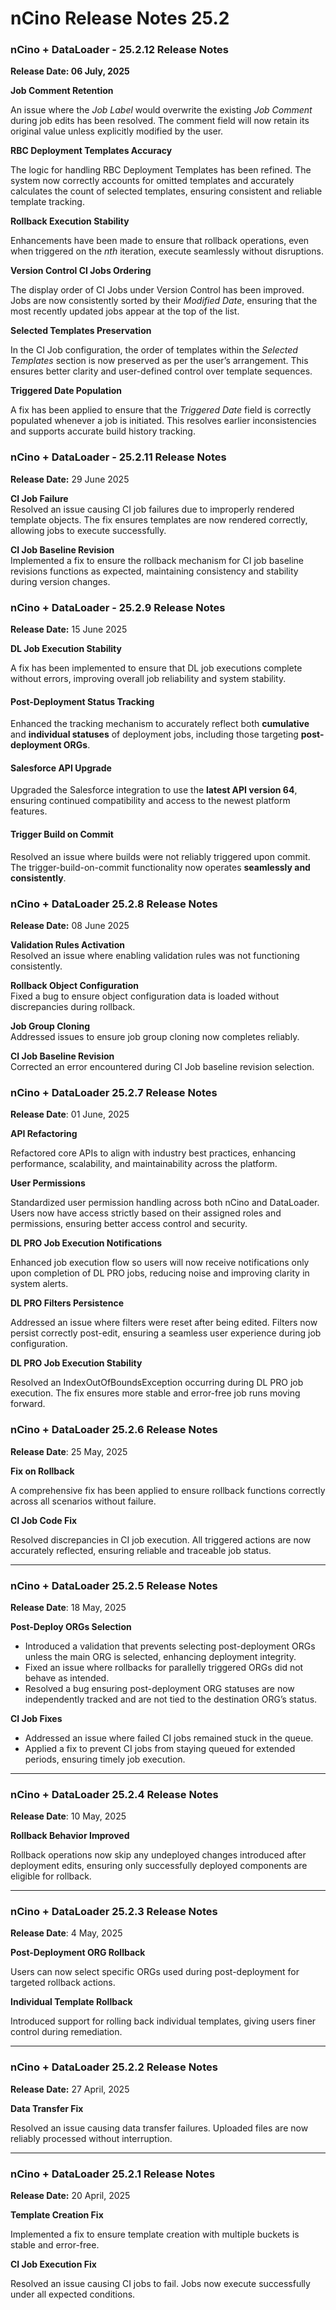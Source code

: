 # nCino Release Notes 25.2

### nCino + **DataLoader** - 25.2.12 Release Notes

**Release Date: 06 July, 2025**

**Job Comment Retention**

An issue where the _Job Label_ would overwrite the existing _Job Comment_ during job edits has been resolved. The comment field will now retain its original value unless explicitly modified by the user.

**RBC Deployment Templates Accuracy**

The logic for handling RBC Deployment Templates has been refined. The system now correctly accounts for omitted templates and accurately calculates the count of selected templates, ensuring consistent and reliable template tracking.

**Rollback Execution Stability**

Enhancements have been made to ensure that rollback operations, even when triggered on the _nth_ iteration, execute seamlessly without disruptions.

**Version Control CI Jobs Ordering**

The display order of CI Jobs under Version Control has been improved. Jobs are now consistently sorted by their _Modified Date_, ensuring that the most recently updated jobs appear at the top of the list.

**Selected Templates Preservation**

In the CI Job configuration, the order of templates within the _Selected Templates_ section is now preserved as per the user’s arrangement. This ensures better clarity and user-defined control over template sequences.

**Triggered Date Population**

A fix has been applied to ensure that the _Triggered Date_ field is correctly populated whenever a job is initiated. This resolves earlier inconsistencies and supports accurate build history tracking.

### nCino + **DataLoader** - 25.2.11 Release Notes

**Release Date:** 29 June 2025

**CI Job Failure**\
Resolved an issue causing CI job failures due to improperly rendered template objects. The fix ensures templates are now rendered correctly, allowing jobs to execute successfully.

**CI Job Baseline Revision**\
Implemented a fix to ensure the rollback mechanism for CI job baseline revisions functions as expected, maintaining consistency and stability during version changes.

### nCino + **DataLoader** - 25.2.9 Release Notes <a href="#title-text" id="title-text"></a>

**Release Date:** 15 June 2025

**DL Job Execution Stability**

A fix has been implemented to ensure that DL job executions complete without errors, improving overall job reliability and system stability.

#### Post-Deployment Status Tracking <a href="#post-deployment-status-tracking" id="post-deployment-status-tracking"></a>

Enhanced the tracking mechanism to accurately reflect both **cumulative** and **individual statuses** of deployment jobs, including those targeting **post-deployment ORGs**.

#### Salesforce API Upgrade <a href="#salesforce-api-upgrade" id="salesforce-api-upgrade"></a>

Upgraded the Salesforce integration to use the **latest API version 64**, ensuring continued compatibility and access to the newest platform features.

#### Trigger Build on Commit <a href="#trigger-build-on-commit" id="trigger-build-on-commit"></a>

Resolved an issue where builds were not reliably triggered upon commit. The trigger-build-on-commit functionality now operates **seamlessly and consistently**.

### **nCino + DataLoader 25.2.8 Release Notes**

**Release Date:** 08 June 2025

**Validation Rules Activation**\
Resolved an issue where enabling validation rules was not functioning consistently.

**Rollback Object Configuration**\
Fixed a bug to ensure object configuration data is loaded without discrepancies during rollback.

**Job Group Cloning**\
Addressed issues to ensure job group cloning now completes reliably.

**CI Job Baseline Revision**\
Corrected an error encountered during CI Job baseline revision selection.

### nCino + DataLoader 25.2.7 Release Notes

**Release Date**: 01 June, 2025

**API Refactoring**

Refactored core APIs to align with industry best practices, enhancing performance, scalability, and maintainability across the platform.

**User Permissions**

Standardized user permission handling across both nCino and DataLoader. Users now have access strictly based on their assigned roles and permissions, ensuring better access control and security.

**DL PRO Job Execution Notifications**

Enhanced job execution flow so users will now receive notifications only upon completion of DL PRO jobs, reducing noise and improving clarity in system alerts.

**DL PRO Filters Persistence**

Addressed an issue where filters were reset after being edited. Filters now persist correctly post-edit, ensuring a seamless user experience during job configuration.

**DL PRO Job Execution Stability**

Resolved an IndexOutOfBoundsException occurring during DL PRO job execution. The fix ensures more stable and error-free job runs moving forward.

### nCino + DataLoader 25.2.6 Release Notes

**Release Date**: 25 May, 2025

**Fix on Rollback**

A comprehensive fix has been applied to ensure rollback functions correctly across all scenarios without failure.

**CI Job Code Fix**

Resolved discrepancies in CI job execution. All triggered actions are now accurately reflected, ensuring reliable and traceable job status.

***

### nCino + DataLoader 25.2.5 Release Notes

**Release Date**: 18 May, 2025

**Post-Deploy ORGs Selection**

* Introduced a validation that prevents selecting post-deployment ORGs unless the main ORG is selected, enhancing deployment integrity.
* Fixed an issue where rollbacks for parallelly triggered ORGs did not behave as intended.
* Resolved a bug ensuring post-deployment ORG statuses are now independently tracked and are not tied to the destination ORG’s status.

**CI Job Fixes**

* Addressed an issue where failed CI jobs remained stuck in the queue.
* Applied a fix to prevent CI jobs from staying queued for extended periods, ensuring timely job execution.

***

### nCino + DataLoader 25.2.4 Release Notes

**Release Date**: 10 May, 2025

**Rollback Behavior Improved**

Rollback operations now skip any undeployed changes introduced after deployment edits, ensuring only successfully deployed components are eligible for rollback.

***

### nCino + DataLoader 25.2.3 Release Notes

**Release Date**: 4 May, 2025

**Post-Deployment ORG Rollback**

Users can now select specific ORGs used during post-deployment for targeted rollback actions.

**Individual Template Rollback**

Introduced support for rolling back individual templates, giving users finer control during remediation.

***

### nCino + DataLoader 25.2.2 Release Notes

**Release Date:** 27 April, 2025

**Data Transfer Fix**

Resolved an issue causing data transfer failures. Uploaded files are now reliably processed without interruption.

***

### nCino + DataLoader 25.2.1 Release Notes

**Release Date:** 20 April, 2025

**Template Creation Fix**

Implemented a fix to ensure template creation with multiple buckets is stable and error-free.

**CI Job Execution Fix**

Resolved an issue causing CI jobs to fail. Jobs now execute successfully under all expected conditions.
